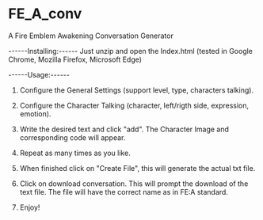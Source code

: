 # FE_A_conv
A Fire Emblem Awakening Conversation Generator

------Installing:------
Just unzip and open the Index.html (tested in Google Chrome, Mozilla Firefox, Microsoft Edge)

------Usage:------ 


1) Configure the General Settings (support level, type, characters talking).


2) Configure the Character Talking (character, left/rigth side, expression, emotion).


3) Write the desired text and click "add". The Character Image and corresponding code will appear.


4) Repeat as many times as you like.


5) When finished click on "Create File", this will generate the actual txt file.


6) Click on download conversation. This will prompt the download of the text file. The file will have the correct name as in FE:A standard.


7) Enjoy!
